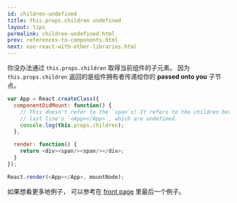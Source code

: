 ```yaml
---
id: children-undefined
title: this.props.children undefined
layout: tips
permalink: children-undefined.html
prev: references-to-components.html
next: use-react-with-other-libraries.html
---
```



你没办法通过 `this.props.children` 取得当前组件的子元素。 因为`this.props.children` 返回的是组件拥有者传递给你的 **passed onto you** 子节点。

```js
var App = React.createClass({
  componentDidMount: function() {
    // This doesn't refer to the `span`s! It refers to the children between
    // last line's `<App></App>`, which are undefined.
    console.log(this.props.children);
  },

  render: function() {
    return <div><span/><span/></div>;
  }
});

React.render(<App></App>, mountNode);
```

如果想看更多地例子， 可以参考在 [front page](/) 里最后一个例子。
